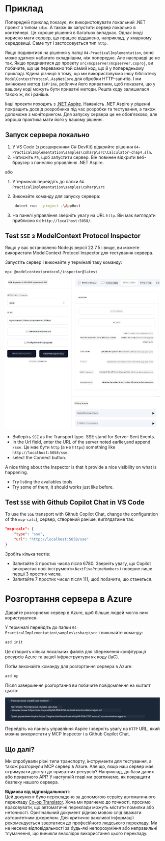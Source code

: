 <!--
CO_OP_TRANSLATOR_METADATA:
{
  "original_hash": "5020a3e1a1c7f30c00f9e37f1fa208e3",
  "translation_date": "2025-06-17T17:06:16+00:00",
  "source_file": "04-PracticalImplementation/samples/csharp/README.md",
  "language_code": "uk"
}
-->
# Приклад

Попередній приклад показує, як використовувати локальний .NET проект з типом `sdio`. А також як запустити сервер локально в контейнері. Це хороше рішення в багатьох випадках. Однак іноді корисно мати сервер, що працює віддалено, наприклад, у хмарному середовищі. Саме тут і застосовується тип `http`.

Якщо подивитися на рішення у папці `04-PracticalImplementation`, воно може здатися набагато складнішим, ніж попереднє. Але насправді це не так. Якщо придивитися до проекту `src/mcpserver/mcpserver.csproj`, ви побачите, що це переважно той самий код, що й у попередньому прикладі. Єдина різниця в тому, що ми використовуємо іншу бібліотеку `ModelContextProtocol.AspNetCore` для обробки HTTP-запитів. І ми змінюємо метод `IsPrime`, роблячи його приватним, щоб показати, що у вашому коді можуть бути приватні методи. Решта коду залишилася такою ж, як і раніше.

Інші проекти походять з [.NET Aspire](https://learn.microsoft.com/dotnet/aspire/get-started/aspire-overview). Наявність .NET Aspire у рішенні покращить досвід розробника під час розробки та тестування, а також допоможе з моніторингом. Для запуску сервера це не обов’язково, але хороша практика мати його у вашому рішенні.

## Запуск сервера локально

1. У VS Code (з розширенням C# DevKit) відкрийте рішення `04-PracticalImplementation\samples\csharp\src\Calculator-chap4.sln`.
2. Натисніть `F5`, щоб запустити сервер. Він повинен відкрити веб-браузер з панеллю управління .NET Aspire.

або

1. У терміналі перейдіть до папки `04-PracticalImplementation\samples\csharp\src`
2. Виконайте команду для запуску сервера:
   ```bash
    dotnet run --project .\AppHost
   ```

3. На панелі управління зверніть увагу на URL `http`. Він має виглядати приблизно як `http://localhost:5058/`.

## Test `SSE` з ModelContext Protocol Inspector

Якщо у вас встановлено Node.js версії 22.7.5 і вище, ви можете використати ModelContext Protocol Inspector для тестування сервера.

Запустіть сервер і виконайте у терміналі таку команду:

```bash
npx @modelcontextprotocol/inspector@latest
```

![MCP Inspector](../../../../../translated_images/mcp_inspector.04f7b6d01dd7e8406faefeda83afcd9f608052c840bf53153a6d267c582d4d66.uk.png)

- Виберіть `SSE` as the Transport type. SSE stand for Server-Sent Events. 
- In the Url field, enter the URL of the server noted earlier,and append `/sse`. Це має бути `http` (а не `https`) something like `http://localhost:5058/sse`.
- select the Connect button.

A nice thing about the Inspector is that it provide a nice visibility on what is happening.

- Try listing the availables tools
- Try some of them, it should works just like before.


## Test `SSE` with Github Copilot Chat in VS Code

To use the `SSE` transport with Github Copilot Chat, change the configuration of the `mcp-calc`), сервер, створений раніше, виглядатиме так:

```json
"mcp-calc": {
    "type": "sse",
    "url": "http://localhost:5058/sse"
}
```

Зробіть кілька тестів:
- Запитайте 3 простих числа після 6780. Зверніть увагу, що Copilot використає нові інструменти `NextFivePrimeNumbers` і поверне лише перші 3 простих числа.
- Запитайте 7 простих чисел після 111, щоб побачити, що станеться.


# Розгортання сервера в Azure

Давайте розгорнемо сервер в Azure, щоб більше людей могло ним користуватися.

У терміналі перейдіть до папки `04-PracticalImplementation\samples\csharp\src` і виконайте команду:

```bash
azd init
```

Це створить кілька локальних файлів для збереження конфігурації ресурсів Azure та вашої інфраструктури як коду (IaC).

Потім виконайте команду для розгортання сервера в Azure:

```bash
azd up
```

Після завершення розгортання ви побачите повідомлення на кшталт цього:

![Azd deployment success](../../../../../translated_images/chap4-azd-deploy-success.34ef14f18ebe8db8e5eeb51e939968e6b3095a198fa1aebbded8d1d595c6e405.uk.png)

Перейдіть на панель управління Aspire і зверніть увагу на `HTTP` URL, який можна використати у MCP Inspector і в Github Copilot Chat.


## Що далі?

Ми спробували різні типи транспорту, інструменти для тестування, а також розгорнули MCP сервер в Azure. Але що, якщо наш сервер має отримувати доступ до приватних ресурсів? Наприклад, до бази даних або приватного API? У наступній главі ми розглянемо, як покращити безпеку нашого сервера.

**Відмова від відповідальності**:  
Цей документ було перекладено за допомогою сервісу автоматичного перекладу [Co-op Translator](https://github.com/Azure/co-op-translator). Хоча ми прагнемо до точності, просимо враховувати, що автоматичні переклади можуть містити помилки або неточності. Оригінальний документ рідною мовою слід вважати авторитетним джерелом. Для критично важливої інформації рекомендується звертатися до професійного людського перекладу. Ми не несемо відповідальності за будь-які непорозуміння або неправильні тлумачення, що виникли внаслідок використання цього перекладу.